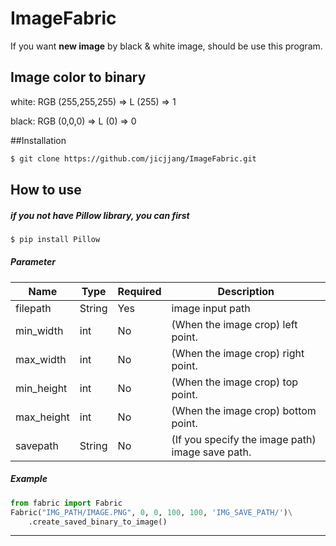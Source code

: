 ImageFabric
===
If you want **new image** by black &amp; white image, should be use this program.

## Image color to binary
white: RGB (255,255,255) => L (255) => 1

black: RGB (0,0,0) => L (0) => 0


##Installation
```sh
$ git clone https://github.com/jicjjang/ImageFabric.git
```


## How to use

##### if you not have **Pillow** library, you can first
```sh
$ pip install Pillow
```

##### Parameter
| Name        | Type   | Required | Description                                       |
|  ---        |  ---   | ---      |  ---                                              |
| filepath    | String | Yes      | image input path                                  |
| min_width   | int    | No       | (When the image crop) left point.                 |
| max_width   | int    | No       | (When the image crop) right point.                |
| min_height  | int    | No       | (When the image crop) top point.                  |
| max_height  | int    | No       | (When the image crop) bottom point.               |
| savepath    | String | No       | (If you specify the image path) image save path.  |

##### Example
```python
from fabric import Fabric
Fabric("IMG_PATH/IMAGE.PNG", 0, 0, 100, 100, 'IMG_SAVE_PATH/')\
    .create_saved_binary_to_image()
```

---
